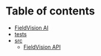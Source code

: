 # Table of contents

* [FieldVision AI](README.md)
* [tests](tests/README.md)
* [src](src/README.md)
  * [FieldVision API](src/field\_vision\_API/README.md)
